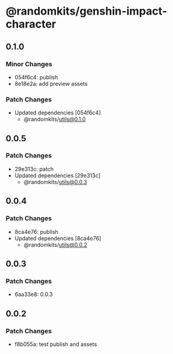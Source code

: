 # @randomkits/genshin-impact-character

## 0.1.0

### Minor Changes

- 054f6c4: publish
- 8e18e2a: add preview assets

### Patch Changes

- Updated dependencies [054f6c4]
  - @randomkits/utils@0.1.0

## 0.0.5

### Patch Changes

- 29e313c: patch
- Updated dependencies [29e313c]
  - @randomkits/utils@0.0.3

## 0.0.4

### Patch Changes

- 8ca4e76: publish
- Updated dependencies [8ca4e76]
  - @randomkits/utils@0.0.2

## 0.0.3

### Patch Changes

- 6aa33e8: 0.0.3

## 0.0.2

### Patch Changes

- f8b055a: test publish and assets

